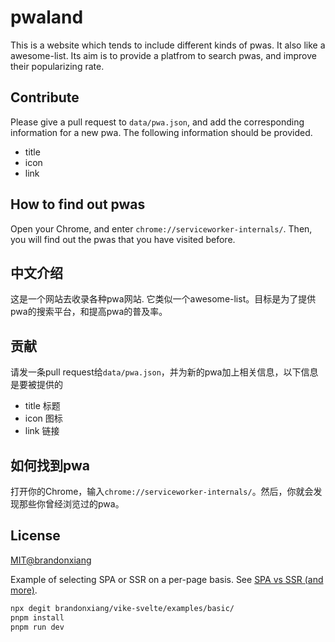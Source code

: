 # pwaland

This is a website which tends to include different kinds of pwas. It also like a awesome-list. Its aim is to provide a platfrom to search pwas, and improve their popularizing rate.

## Contribute

Please give a pull request to `data/pwa.json`, and add the corresponding information for a new pwa. The following information should be provided.

- title
- icon
- link

## How to find out pwas

Open your Chrome, and enter `chrome://serviceworker-internals/`. Then, you will find out the pwas that you have visited before.

## 中文介绍

这是一个网站去收录各种pwa网站. 它类似一个awesome-list。目标是为了提供pwa的搜索平台，和提高pwa的普及率。

## 贡献

请发一条pull request给`data/pwa.json`，并为新的pwa加上相关信息，以下信息是要被提供的

- title 标题
- icon 图标
- link 链接

## 如何找到pwa

打开你的Chrome，输入`chrome://serviceworker-internals/`。然后，你就会发现那些你曾经浏览过的pwa。

## License

[MIT@brandonxiang](./LICENSE)


Example of selecting SPA or SSR on a per-page basis. See
[SPA vs SSR (and more)](https://vike.dev/SPA-vs-SSR).

```bash
npx degit brandonxiang/vike-svelte/examples/basic/
pnpm install
pnpm run dev
```
